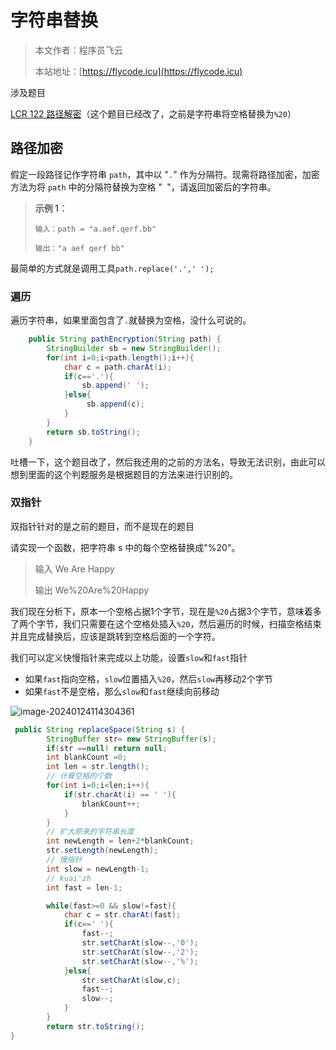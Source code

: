 # 字符串替换
> 本文作者：程序员飞云
>
> 本站地址：[https://flycode.icu](https://flycode.icu)

涉及题目



[LCR 122 路径解密](https://leetcode.cn/problems/ti-huan-kong-ge-lcof/)（这个题目已经改了，之前是字符串将空格替换为`%20`）



## 路径加密

假定一段路径记作字符串 `path`，其中以 "`.`" 作为分隔符。现需将路径加密，加密方法为将 `path` 中的分隔符替换为空格 "` `"，请返回加密后的字符串。

> **示例 1：**
>
> ```
> 输入：path = "a.aef.qerf.bb"
> 
> 输出："a aef qerf bb"
> ```

最简单的方式就是调用工具`path.replace('.',' ');`

### 遍历

遍历字符串，如果里面包含了`.`就替换为空格，没什么可说的。

```java
    public String pathEncryption(String path) {
        StringBuilder sb = new StringBuilder();
        for(int i=0;i<path.length();i++){
            char c = path.charAt(i);
            if(c=='.'){
                sb.append(' ');
            }else{
                 sb.append(c);
            }
        }
        return sb.toString();
    }
```

吐槽一下，这个题目改了，然后我还用的之前的方法名，导致无法识别，由此可以想到里面的这个判题服务是根据题目的方法来进行识别的。



### 双指针

双指针针对的是之前的题目，而不是现在的题目

请实现一个函数，把字符串 s 中的每个空格替换成"%20"。

> 输入 We Are Happy
>
> 输出 We%20Are%20Happy

我们现在分析下，原本一个空格占据1个字节，现在是`%20`占据3个字节，意味着多了两个字节，我们只需要在这个空格处插入`%20`，然后遍历的时候，扫描空格结束并且完成替换后，应该是跳转到空格后面的一个字符。

我们可以定义快慢指针来完成以上功能，设置`slow`和`fast`指针

- 如果`fast`指向空格，`slow`位置插入`%20`，然后`slow`再移动2个字节
- 如果`fast`不是空格，那么`slow`和`fast`继续向前移动

![image-20240124114304361](http://cdn.flycode.icu/codeCenterImg/202401241146607.png)



```java
 public String replaceSpace(String s) {
        StringBuffer str= new StringBuffer(s);
        if(str ==null) return null;
        int blankCount =0;
        int len = str.length();
     	// 计算空格的个数
        for(int i=0;i<len;i++){
            if(str.charAt(i) == ' '){
                blankCount++;
            }
        }
		// 扩大原来的字符串长度
        int newLength = len+2*blankCount;
        str.setLength(newLength);
     	// 慢指针
        int slow = newLength-1;
     	// kuai'zh
        int fast = len-1;

        while(fast>=0 && slow!=fast){
            char c = str.charAt(fast);
            if(c==' '){
                fast--;
                str.setCharAt(slow--,'0');
                str.setCharAt(slow--,'2');
                str.setCharAt(slow--,'%');
            }else{
                str.setCharAt(slow,c);
                fast--;
                slow--;
            }
        }
        return str.toString();
}
```

